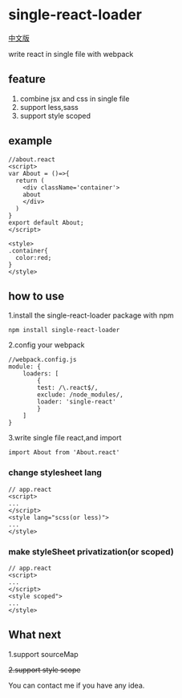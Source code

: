 # single-react-loader

[中文版](https://github.com/sunOpar/webpack-react-loader/blob/master/README-zh.md)

write react in single file with webpack

## feature
1. combine jsx and css in single file
2. support less,sass
3. support style scoped
## example

```
//about.react
<script>
var About = ()=>{
  return (
    <div className='container'>
    about
    </div>
  )
}
export default About;
</script>

<style>
.container{
  color:red;
}
</style>
```

## how to use

1.install the single-react-loader package with npm

```
npm install single-react-loader
```
2.config your webpack

```
//webpack.config.js
module: {
    loaders: [
        {
        test: /\.react$/,
        exclude: /node_modules/,
        loader: 'single-react'
        }
    ]
}

```

3.write single file react,and import

```
import About from 'About.react'
```

### change stylesheet lang

```
// app.react
<script>
...
</script>
<style lang="scss(or less)">
...
</style>
```

### make styleSheet privatization(or scoped)

```
// app.react
<script>
...
</script>
<style scoped">
...
</style>

```

## What next

1.support sourceMap

~~2.support style scope~~

You can contact me if you have any idea.